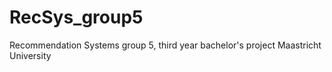 # RecSys_group5
Recommendation Systems group 5, third year bachelor's project Maastricht University
